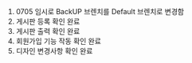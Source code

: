 1. 0705 임시로 BackUP 브렌치를 Default 브렌치로 변경함
2. 게시판 등록 확인 완료
3. 게시판 출력 확인 완료
4. 회원가입 기능 작동 확인 완료
5. 디자인 변경사항 확인 완료
